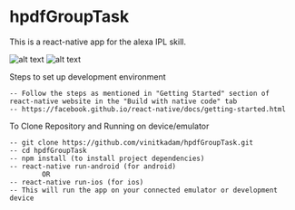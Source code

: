 # hpdfGroupTask

This is a react-native app for the alexa IPL skill. 

![alt text](http://vinit.ga/photos/1.1.png)	![alt text](http://vinit.ga/photos/1.1.png)

Steps to set up development environment

	-- Follow the steps as mentioned in "Getting Started" section of react-native website in the "Build with native code" tab
	-- https://facebook.github.io/react-native/docs/getting-started.html

To Clone Repository and Running on device/emulator

	-- git clone https://github.com/vinitkadam/hpdfGroupTask.git	
	-- cd hpdfGroupTask
	-- npm install (to install project dependencies)
	-- react-native run-android (for android)
			OR
	-- react-native run-ios (for ios)
	-- This will run the app on your connected emulator or development device
